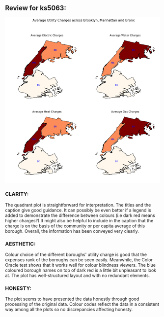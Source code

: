 ## Review for ks5063:

![Alt Text](https://github.com/karansaini282/PUI2018_ks5063/blob/master/HW8_ks5063/HW8.png)
      

### CLARITY: 

The quadrant plot is straightforward for interpretation. The titles and the caption give good guidance. 
It can possibly be even better if a legend is added to demonstrate the difference between colours (i.e dark red means higher charges?).It might also be helpful to include in the caption that the charge is on the basis of the community or per capita average of this borough.
Overall, the information has been conveyed very clearly.



### AESTHETIC: 

Colour choice of the different boroughs' utility charge is good that the expenses rank of the boroughs can be seen easily. Meanwhile, the Color Oracle test shows that it works well for colour blindness viewers. The blue coloured borough names on top of dark red is a little bit unpleasant to look at. The plot has well-structured layout and with no redundant elements. 


### HONESTY: 

The plot seems to have presented the data honestly through good processing of the original data. Colour codes reflect the data in a consistent way among all the plots so no discrepancies affecting honesty.
